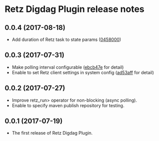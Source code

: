 # Retz Digdag Plugin release notes

## 0.0.4 (2017-08-18)

* Add duration of Retz task to state params ([0458000](https://github.com/retz/retz-digdag-plugin/commit/0458000e88a0ac6e2c63158a8c9ef5194b6c47de))

## 0.0.3 (2017-07-31)

* Make polling interval configurable ([ebcb47e](https://github.com/retz/retz-digdag-plugin/commit/ebcb47ea4e85e2f6350029c5791edf4bdbffc7c8) for detail)
* Enable to set Retz client settings in system config ([ad53aff](https://github.com/retz/retz-digdag-plugin/commit/ad53affcb761d5b7af2b1eebe50f1bbd0b11ce13) for detail)

## 0.0.2 (2017-07-27)

* Improve retz_run> operator for non-blocking (async polling).
* Enable to specify maven publish repository for testing.

## 0.0.1 (2017-07-19)

* The first release of Retz Digdag Plugin.